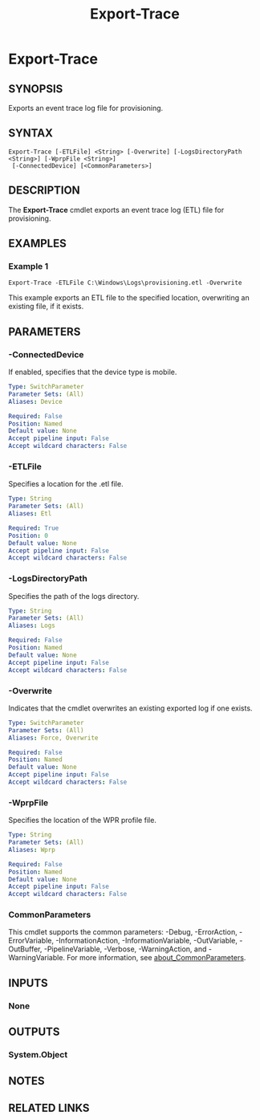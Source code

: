 ﻿---
description: The Export-Trace cmdlet exports an event trace log (ETL) file for provisioning.
external help file: provcmdlets.dll-Help.xml
Module Name: Provisioning
ms.date: 05/09/2017
online version: https://docs.microsoft.com/powershell/module/provisioning/export-trace?view=windowsserver2022-ps&wt.mc_id=ps-gethelp
schema: 2.0.0
title: Export-Trace
---

# Export-Trace

## SYNOPSIS
Exports an event trace log file for provisioning.

## SYNTAX

```
Export-Trace [-ETLFile] <String> [-Overwrite] [-LogsDirectoryPath <String>] [-WprpFile <String>]
 [-ConnectedDevice] [<CommonParameters>]
```

## DESCRIPTION
The **Export-Trace** cmdlet exports an event trace log (ETL) file for provisioning.

## EXAMPLES

### Example 1
```
Export-Trace -ETLFile C:\Windows\Logs\provisioning.etl -Overwrite
```

This example exports an ETL file to the specified location, overwriting an existing file, if it exists.

## PARAMETERS

### -ConnectedDevice
If enabled, specifies that the device type is mobile.

```yaml
Type: SwitchParameter
Parameter Sets: (All)
Aliases: Device

Required: False
Position: Named
Default value: None
Accept pipeline input: False
Accept wildcard characters: False
```

### -ETLFile
Specifies a location for the .etl file.

```yaml
Type: String
Parameter Sets: (All)
Aliases: Etl

Required: True
Position: 0
Default value: None
Accept pipeline input: False
Accept wildcard characters: False
```

### -LogsDirectoryPath
Specifies the path of the logs directory.

```yaml
Type: String
Parameter Sets: (All)
Aliases: Logs

Required: False
Position: Named
Default value: None
Accept pipeline input: False
Accept wildcard characters: False
```

### -Overwrite
Indicates that the cmdlet overwrites an existing exported log if one exists.

```yaml
Type: SwitchParameter
Parameter Sets: (All)
Aliases: Force, Overwrite

Required: False
Position: Named
Default value: None
Accept pipeline input: False
Accept wildcard characters: False
```

### -WprpFile
Specifies the location of the WPR profile file.

```yaml
Type: String
Parameter Sets: (All)
Aliases: Wprp

Required: False
Position: Named
Default value: None
Accept pipeline input: False
Accept wildcard characters: False
```

### CommonParameters
This cmdlet supports the common parameters: -Debug, -ErrorAction, -ErrorVariable, -InformationAction, -InformationVariable, -OutVariable, -OutBuffer, -PipelineVariable, -Verbose, -WarningAction, and -WarningVariable. For more information, see [about_CommonParameters](https://go.microsoft.com/fwlink/?LinkID=113216).

## INPUTS

### None
## OUTPUTS

### System.Object
## NOTES

## RELATED LINKS
